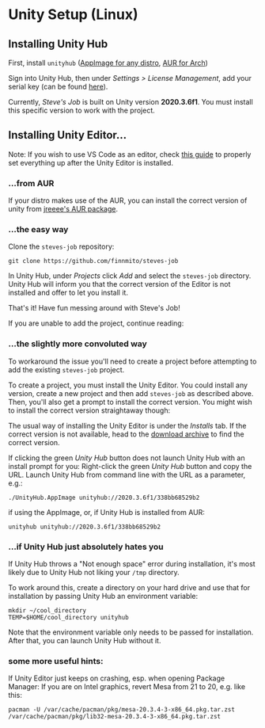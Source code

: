 # Unity Setup (Linux)

## Installing Unity Hub

First, install `unityhub`
([AppImage for any distro][hubappimg],
[AUR for Arch][hubaur])

Sign into Unity Hub, then
under *Settings > License Management*,
add your serial key (can be found [here][key]).

Currently, _Steve's Job_ is built on Unity version
**2020.3.6f1**.
You must install this specific version to work with the project.

## Installing Unity Editor...

Note:
If you wish to use VS Code as an editor, check [this guide][vscodeguide]
to properly set everything up after the Unity Editor is installed.

### ...from AUR

If your distro makes use of the AUR, you can install the correct version
of unity from [jreeee's AUR package][jreaur].

### ...the easy way

Clone the `steves-job` repository:
```
git clone https://github.com/finnmito/steves-job
```

In Unity Hub, under *Projects* click *Add* and select the
`steves-job` directory.  Unity Hub will inform you that the correct
version of the Editor is not installed and offer to let you install it.

That's it!  Have fun messing around with Steve's Job!

If you are unable to add the project, continue reading:

### ...the slightly more convoluted way

To workaround the issue you'll need to create a project before
attempting to add the existing `steves-job` project.

To create a project, you must install the Unity Editor.
You could install any version, create a new project and then add
`steves-job` as described above.  Then, you'll also get a prompt to
install the correct version.  You might wish to install the correct
version straightaway though:

The usual way of installing the Unity Editor is under the
*Installs* tab.
If the correct version is not available, head to the
[download archive][archive] to find the correct version.

If clicking the green *Unity Hub* button does not launch Unity Hub with
an install prompt for you:
Right-click the green *Unity Hub* button and copy the URL.
Launch Unity Hub from command line with the URL as a parameter, e.g.:
```
./UnityHub.AppImage unityhub://2020.3.6f1/338bb68529b2
```
if using the AppImage, or, if Unity Hub is installed from AUR:
```
unityhub unityhub://2020.3.6f1/338bb68529b2
```

### ...if Unity Hub just absolutely hates you

If Unity Hub throws a "Not enough space" error during installation,
it's most likely due to Unity Hub not liking your `/tmp` directory.

To work around this, create a directory on your hard drive and use
that for installation by passing Unity Hub an environment variable:
```
mkdir ~/cool_directory
TEMP=$HOME/cool_directory unityhub
```
Note that the environment variable only needs to be passed for
installation.  After that, you can launch Unity Hub without it.

### some more useful hints:

If Unity Editor just keeps on crashing, esp. when opening Package
Manager: If you are on Intel graphics, revert Mesa from 21 to 20, e.g.
like this:
```
pacman -U /var/cache/pacman/pkg/mesa-20.3.4-3-x86_64.pkg.tar.zst /var/cache/pacman/pkg/lib32-mesa-20.3.4-3-x86_64.pkg.tar.zst
```

[hubaur]: https://aur.archlinux.org/packages/unityhub/
[hubappimg]: https://docs.unity3d.com/Manual/GettingStartedInstallingHub.html
[key]: https://id.unity.com/en/subscriptions
[archive]: https://unity3d.com/get-unity/download/archive
[vscodeguide]: https://gist.github.com/jakobbbb/a15d2505a37ca632601d147fd5d91836
[jreaur]: https://github.com/jreeee/unity-editor-2020-3-6f1
